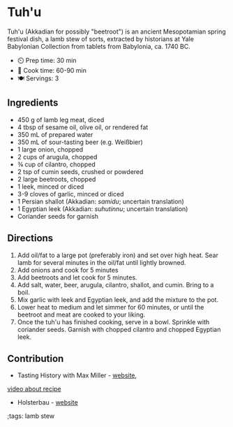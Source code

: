 # Tuh'u

Tuh'u (Akkadian for possibly "beetroot") is an ancient Mesopotamian spring festival dish, a lamb stew of sorts, extracted by historians at
Yale Babylonian Collection from tablets from Babylonia, ca. 1740 BC.

- ⏲️ Prep time: 30 min
- 🍳 Cook time: 60-90 min
- 🍽️ Servings: 3

## Ingredients

- 450 g of lamb leg meat, diced
- 4 tbsp of sesame oil, olive oil, or rendered fat
- 350 mL of prepared water
- 350 mL of sour-tasting beer (e.g. Weißbier)
- 1 large onion, chopped
- 2 cups of arugula, chopped
- ¾ cup of cilantro, chopped
- 2 tsp of cumin seeds, crushed or powdered
- 2 large beetroots, chopped
- 1 leek, minced or diced
- 3-9 cloves of garlic, minced or diced
- 1 Persian shallot (Akkadian: *samidu*; uncertain translation)
- 1 Egyptian leek (Akkadian: *suhutinnu*; uncertain translation)
- Coriander seeds for garnish

## Directions

1. Add oil/fat to a large pot (preferably iron) and set over high heat. Sear lamb for several minutes in the oil/fat until lightly browned.
2. Add onions and cook for 5 minutes
3. Add beetroots and let cook for 5 minutes.
4. Add salt, water, beer, arugula, cilantro, shallot, and cumin. Bring to a boil.
5. Mix garlic with leek and Egyptian leek, and add the mixture to the pot.
6. Lower heat to medium and let simmer for 60 minutes, or until the beetroot and meat are cooked to your liking.
7. Once the tuh'u has finished cooking, serve in a bowl. Sprinkle with coriander seeds. Garnish with chopped cilantro and chopped Egyptian leek.

## Contribution

- Tasting History with Max Miller - [website](https://www.youtube.com/channel/UCsaGKqPZnGp_7N80hcHySGQ),

[video about recipe](https://www.youtube.com/watch?v=7IYYhoO-hiY)

- Holsterbau - [website](https://github.com/Holsterbau)

;tags: lamb stew
